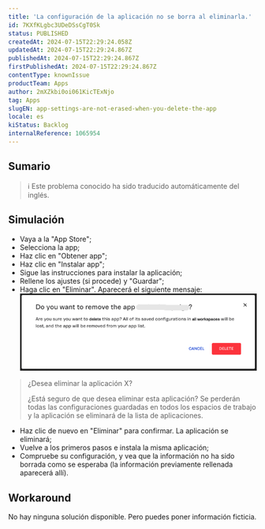 ```yaml
---
title: 'La configuración de la aplicación no se borra al eliminarla.'
id: 7KXfKLgbc3UDeDSsCgT0Sk
status: PUBLISHED
createdAt: 2024-07-15T22:29:24.058Z
updatedAt: 2024-07-15T22:29:24.867Z
publishedAt: 2024-07-15T22:29:24.867Z
firstPublishedAt: 2024-07-15T22:29:24.867Z
contentType: knownIssue
productTeam: Apps
author: 2mXZkbi0oi061KicTExNjo
tag: Apps
slugEN: app-settings-are-not-erased-when-you-delete-the-app
locale: es
kiStatus: Backlog
internalReference: 1065954
---
```


## Sumario

>ℹ️ Este problema conocido ha sido traducido automáticamente del inglés.



## Simulación



- Vaya a la "App Store";
- Selecciona la app;
- Haz clic en "Obtener app";
- Haz clic en "Instalar app";
- Sigue las instrucciones para instalar la aplicación;
- Rellene los ajustes (si procede) y "Guardar";
- Haga clic en "Eliminar". Aparecerá el siguiente mensaje:
 ![](https://raw.githubusercontent.com/vtexdocs/known-issues/refs/heads/main/docs/es/known-issues/Apps/la-configuracion-de-la-aplicacion-no-se-borra-al-eliminarla_1.png)

> ¿Desea eliminar la aplicación X?
>
> ¿Está seguro de que desea eliminar esta aplicación? Se perderán todas las configuraciones guardadas en todos los espacios de trabajo y la aplicación se eliminará de la lista de aplicaciones.

- Haz clic de nuevo en "Eliminar" para confirmar. La aplicación se eliminará;
- Vuelve a los primeros pasos e instala la misma aplicación;
- Compruebe su configuración, y vea que la información no ha sido borrada como se esperaba (la información previamente rellenada aparecerá allí).



## Workaround


No hay ninguna solución disponible. Pero puedes poner información ficticia.






